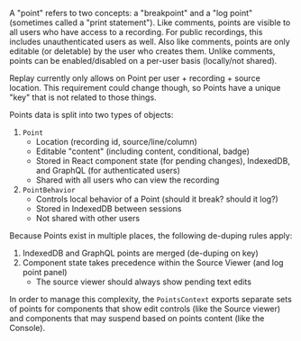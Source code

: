A "point" refers to two concepts: a "breakpoint" and a "log point" (sometimes called a "print statement"). Like comments, points are visible to all users who have access to a recording. For public recordings, this includes unauthenticated users as well. Also like comments, points are only editable (or deletable) by the user who creates them. Unlike comments, points can be enabled/disabled on a per-user basis (locally/not shared).

Replay currently only allows on Point per user + recording + source location. This requirement could change though, so Points have a unique "key" that is not related to those things.

Points data is split into two types of objects:

1. `Point`
   - Location (recording id, source/line/column)
   - Editable "content" (including content, conditional, badge)
   - Stored in React component state (for pending changes), IndexedDB, and GraphQL (for authenticated users)
   - Shared with all users who can view the recording
1. `PointBehavior`
   - Controls local behavior of a Point (should it break? should it log?)
   - Stored in IndexedDB between sessions
   - Not shared with other users

Because Points exist in multiple places, the following de-duping rules apply:

1. IndexedDB and GraphQL points are merged (de-duping on key)
1. Component state takes precedence within the Source Viewer (and log point panel)
   - The source viewer should always show pending text edits

In order to manage this complexity, the `PointsContext` exports separate sets of points for components that show edit controls (like the Source viewer) and components that may suspend based on points content (like the Console).
